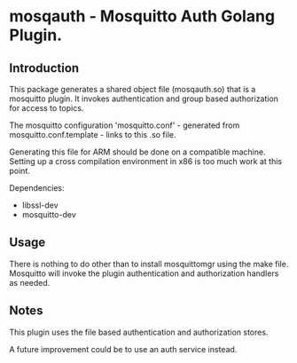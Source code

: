 # mosqauth - Mosquitto Auth Golang Plugin.

## Introduction

This package generates a shared object file (mosqauth.so) that is a mosquitto plugin. It invokes authentication and group based authorization for access to topics.

The mosquitto configuration 'mosquitto.conf' - generated from mosquitto.conf.template - links to this .so file.  

Generating this file for ARM should be done on a compatible machine. Setting up a cross compilation environment in x86 is too much work at this point.

Dependencies:
* libssl-dev
* mosquitto-dev


## Usage

There is nothing to do other than to install mosquittomgr using the make file. Mosquitto will invoke the plugin authentication and authorization handlers as needed.


## Notes

This plugin uses the file based authentication and authorization stores. 

A future improvement could be to use an auth service instead.